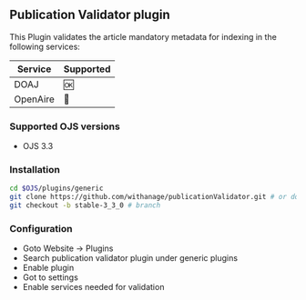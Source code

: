 ## Publication Validator plugin

This Plugin validates the article  mandatory metadata   for indexing in the following services:

| Service  | Supported             |
|----------|-----------------------|
| DOAJ     | :ok:                  |
| OpenAire | :construction_worker: |



### Supported OJS versions
- OJS 3.3

### Installation
```bash
cd $OJS/plugins/generic
git clone https://github.com/withanage/publicationValidator.git # or download
git checkout -b stable-3_3_0 # branch
```
### Configuration
- Goto Website -> Plugins
- Search publication validator plugin under generic plugins
- Enable plugin
- Got to settings
- Enable services needed for validation

